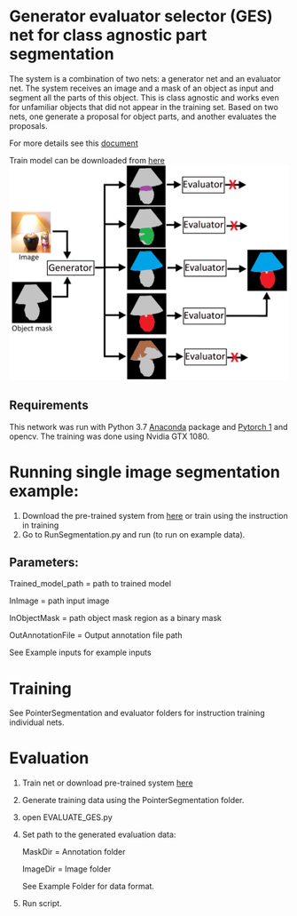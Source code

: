 # Generator evaluator selector (GES) net for class agnostic part segmentation

The system is a combination of two nets: a generator net and an evaluator net. The system receives an image and a mask of an object as input
and segment all the parts of this object.  This is class agnostic and works even for unfamiliar objects that did not appear in the training set.
Based on two nets, one generate a proposal for object parts, and another evaluates the proposals.

For more details see this [document](https://arxiv.org/pdf/1908.09108.pdf) 

Train model can be downloaded from [here](https://drive.google.com/file/d/1eA_zc9GtXbGMjqp7Ok64a7yWrZFq1RFu/view?usp=sharing)
![](Figure1.png)
## Requirements
This network was run with Python 3.7  [Anaconda](https://www.anaconda.com/download/) package and [Pytorch 1](https://pytorch.org/) and opencv. The training was done using Nvidia GTX 1080.

# Running single image segmentation example:
1. Download the pre-trained system from [here](https://drive.google.com/file/d/1eA_zc9GtXbGMjqp7Ok64a7yWrZFq1RFu/view?usp=sharing) or train using the instruction in training
2. Go to RunSegmentation.py and run (to run on example data).

## Parameters:
Trained_model_path = path to trained model

InImage = path input image

InObjectMask = path object mask region as a binary mask

OutAnnotationFile = Output annotation file path

See Example inputs for example inputs



# Training 
See PointerSegmentation and evaluator folders for instruction training individual nets.  

# Evaluation
1. Train net or download pre-trained system [here](https://drive.google.com/file/d/1eA_zc9GtXbGMjqp7Ok64a7yWrZFq1RFu/view?usp=sharing)
2. Generate training data using the PointerSegmentation folder.
3. open EVALUATE_GES.py
4. Set path to the generated evaluation data:
   
   MaskDir =  Annotation folder 
   
   ImageDir =  Image folder
   
   See Example Folder for data format.
5. Run script.
